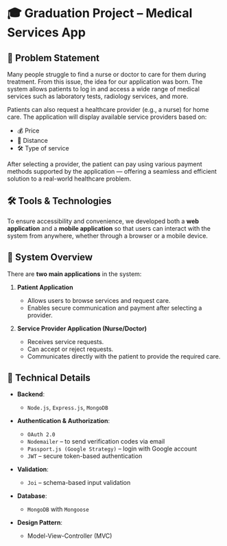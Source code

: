 # 🎓 Graduation Project – Medical Services App

## 📌 Problem Statement

Many people struggle to find a nurse or doctor to care for them during treatment. From this issue, the idea for our application was born. The system allows patients to log in and access a wide range of medical services such as laboratory tests, radiology services, and more.

Patients can also request a healthcare provider (e.g., a nurse) for home care. The application will display available service providers based on:

- 💰 Price  
- 📍 Distance  
- 🛠️ Type of service  

After selecting a provider, the patient can pay using various payment methods supported by the application — offering a seamless and efficient solution to a real-world healthcare problem.

## 🛠️ Tools & Technologies

To ensure accessibility and convenience, we developed both a **web application** and a **mobile application** so that users can interact with the system from anywhere, whether through a browser or a mobile device.

## 🧩 System Overview

There are **two main applications** in the system:

1. **Patient Application**  
   - Allows users to browse services and request care.  
   - Enables secure communication and payment after selecting a provider.

2. **Service Provider Application (Nurse/Doctor)**  
   - Receives service requests.  
   - Can accept or reject requests.  
   - Communicates directly with the patient to provide the required care.

## 🧱 Technical Details

- **Backend**:  
  - `Node.js`, `Express.js`, `MongoDB`

- **Authentication & Authorization**:  
  - `OAuth 2.0`  
  - `Nodemailer` – to send verification codes via email  
  - `Passport.js (Google Strategy)` – login with Google account  
  - `JWT` – secure token-based authentication

- **Validation**:  
  - `Joi` – schema-based input validation

- **Database**:  
  - `MongoDB` with `Mongoose`

- **Design Pattern**:  
  - Model-View-Controller (MVC)
